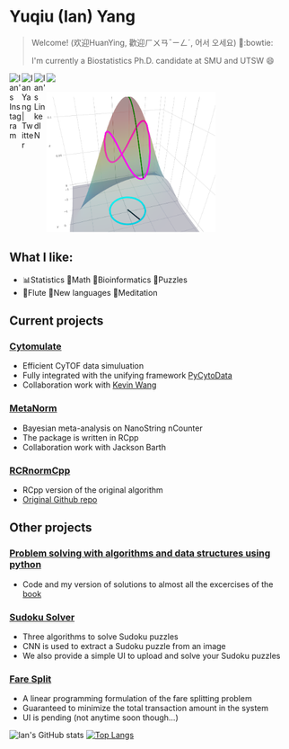 <!--
**Yuqiu-Yang/Yuqiu-Yang** is a ✨ _special_ ✨ repository because its `README.md` (this file) appears on your GitHub profile.

Here are some ideas to get you started:

- 🔭 I’m currently working on ...
- 🌱 I’m currently learning ...
- 👯 I’m looking to collaborate on ...
- 🤔 I’m looking for help with ...
- 💬 Ask me about ...
- 📫 How to reach me: ...
- 😄 Pronouns: ...
- ⚡ Fun fact: ...
-->

# Yuqiu (Ian) Yang
> Welcome! (欢迎HuanYing, 歡迎ㄏㄨㄢˉㄧㄥˊ, 어서 오세요) 👋:bowtie:
> 
> I'm currently a Biostatistics Ph.D. candidate at SMU and UTSW 😄
<a href="https://www.instagram.com/ianyang930917/">
  <img align="left" alt="Ian's Instagram" width="22px" src="https://raw.githubusercontent.com/hussainweb/hussainweb/main/icons/instagram.png" />
</a>
<a href="https://twitter.com/ianyangyuqiu">
  <img align="left" alt="Ian Yang | Twitter" width="22px" src="https://raw.githubusercontent.com/peterthehan/peterthehan/master/assets/twitter.svg" />
</a>
<a href="https://www.linkedin.com/in/yuqiuyang/">
  <img align="left" alt="Ian's LinkedIN" width="22px" src="https://raw.githubusercontent.com/peterthehan/peterthehan/master/assets/linkedin.svg" />
</a>

![](https://visitor-badge.glitch.me/badge?page_id=Yuqiu-Yang)

<img src=https://github.com/Yuqiu-Yang/Yuqiu-Yang/blob/main/eigen.png height="250" />

## What I like:
- 📊Statistics 🔢Math 🧠Bioinformatics 🎲Puzzles
- 🎵Flute 📖New languages 🙏Meditation

## Current projects
### [Cytomulate](https://github.com/kevin931/Cytomulate)
- Efficient CyTOF data simuluation
- Fully integrated with the unifying framework [PyCytoData](https://github.com/kevin931/PyCytoData)
- Collaboration work with [Kevin Wang](https://github.com/kevin931)

### [MetaNorm](https://github.com/Yuqiu-Yang/MetaPositive)
- Bayesian meta-analysis on NanoString nCounter
- The package is written in RCpp
- Collaboration work with Jackson Barth

### [RCRnormCpp](https://github.com/Yuqiu-Yang/RCRnormCpp)
- RCpp version of the original algorithm 
- [Original Github repo](https://github.com/cran/RCRnorm)

## Other projects
### [Problem solving with algorithms and data structures using python](https://github.com/Yuqiu-Yang/problem_solving_with_algorithms_and_data_structures_using_python)
- Code and my version of solutions to almost all the excercises of the [book](https://www.amazon.com/Problem-Solving-Algorithms-Structures-Python/dp/1590282574)

### [Sudoku Solver](https://github.com/Yuqiu-Yang/Sudoku-Solver)
- Three algorithms to solve Sudoku puzzles
- CNN is used to extract a Sudoku puzzle from an image
- We also provide a simple UI to upload and solve your Sudoku puzzles

### [Fare Split](https://github.com/Yuqiu-Yang/FareSplit)
- A linear programming formulation of the fare splitting problem
- Guaranteed to minimize the total transaction amount in the system
- UI is pending (not anytime soon though...)


![Ian's GitHub stats](https://github-readme-stats.vercel.app/api?username=Yuqiu-Yang&count_private=true)
[![Top Langs](https://github-readme-stats.vercel.app/api/top-langs/?username=Yuqiu-Yang)](https://github.com/Yuqiu-Yang/github-readme-stats)

